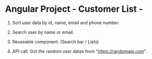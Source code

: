 # Angular Project - Customer List -

1. Sort user data by id, name, email and phone number.

2. Search user by name or email.

3. Reuseable component. (Search bar / Lists)

4. API call. Got the random user datas from "https://randomapi.com".








